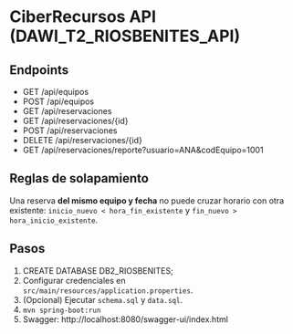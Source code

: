 # CiberRecursos API (DAWI_T2_RIOSBENITES_API)

## Endpoints
- GET /api/equipos
- POST /api/equipos
- GET /api/reservaciones
- GET /api/reservaciones/{id}
- POST /api/reservaciones
- DELETE /api/reservaciones/{id}
- GET /api/reservaciones/reporte?usuario=ANA&codEquipo=1001

## Reglas de solapamiento
Una reserva **del mismo equipo y fecha** no puede cruzar horario con otra existente:
`inicio_nuevo < hora_fin_existente` y `fin_nuevo > hora_inicio_existente`.

## Pasos
1. CREATE DATABASE DB2_RIOSBENITES;
2. Configurar credenciales en `src/main/resources/application.properties`.
3. (Opcional) Ejecutar `schema.sql` y `data.sql`.
4. `mvn spring-boot:run`
5. Swagger: http://localhost:8080/swagger-ui/index.html
